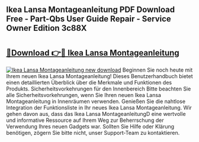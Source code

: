 ## Ikea Lansa Montageanleitung PDF Download Free - Part-Qbs User Guide Repair - Service Owner Edition 3c88X

# <h2><a href="http://df6m6y.blite.top/?on=Ikea+Lansa+Montageanleitung">🔗Download 👉🔴 Ikea Lansa Montageanleitung</a></h2>

[![Ikea Lansa Montageanleitung new download](https://i.imgur.com/lujVjoI.png)](http://df6m6y.blite.top/?on=Ikea+Lansa+Montageanleitung)
Beginnen Sie noch heute mit Ihrem neuen Ikea Lansa Montageanleitung! Dieses Benutzerhandbuch bietet einen detaillierten Überblick über die Merkmale und Funktionen des Produkts. Sicherheitsvorkehrungen für den Innenbereich Bitte beachten Sie alle Sicherheitsvorkehrungen, wenn Sie Ihren neuen Ikea Lansa Montageanleitung in Innenräumen verwenden. Genießen Sie die nahtlose Integration der Funktionsliste in Ihr neues Ikea Lansa Montageanleitung. Wir gehen davon aus, dass das Ikea Lansa MontageanleitungD eine wertvolle und informative Ressource auf Ihrem Weg zur Beherrschung der Verwendung Ihres neuen Gadgets war. Sollten Sie Hilfe oder Klärung benötigen, zögern Sie bitte nicht, unser Support-Team zu kontaktieren.
